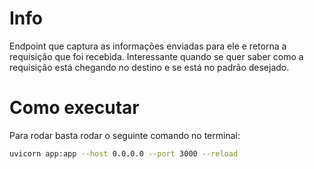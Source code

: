 # Info
Endpoint que captura as informações enviadas para ele e retorna a requisição que foi recebida.
Interessante quando se quer saber como a requisição está chegando no destino e se está no padrão desejado.

# Como executar
Para rodar basta rodar o seguinte comando no terminal:
~~~ bash
uvicorn app:app --host 0.0.0.0 --port 3000 --reload
~~~